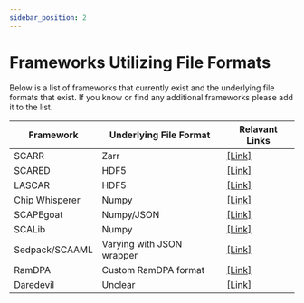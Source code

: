 ```yaml
---
sidebar_position: 2
---
```


# Frameworks Utilizing File Formats
Below is a list of frameworks that currently exist and the underlying file formats that exist. If you know or find any additional frameworks please add it to the list.


| Framework      | Underlying File Format    | Relavant Links                                                              |
|----------------|---------------------------|-----------------------------------------------------------------------------|
| SCARR          | Zarr                      | [[Link]](https://github.com/decryptofy/scarr)                                |
| SCARED         | HDF5                      | [[Link]](https://github.com/eshard/scared)                                   |
| LASCAR         | HDF5                      | [[Link]](https://github.com/Ledger-Donjon/lascar)                            |
| Chip Whisperer | Numpy                     | [[Link]](https://github.com/newaetech/chipwhisperer)                         |
| SCAPEgoat      | Numpy/JSON                | [[Link]](https://github.com/vernamlab/SCApeGoat)                             |
| SCALib         | Numpy                     | [[Link]](https://scalib.readthedocs.io/en/stable/)                           |
| Sedpack/SCAAML | Varying with JSON wrapper | [[Link]](https://github.com/google/sedpack)                                  |
| RamDPA         | Custom RamDPA format      | [[Link]](https://github.com/fuentessec/RamDPA)                               |
| Daredevil      | Unclear                   | [[Link]](https://github.com/SideChannelMarvels/Daredevil?tab=readme-ov-file) |

